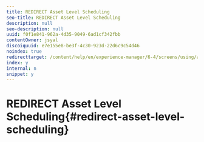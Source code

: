 ```yaml
---
title: REDIRECT Asset Level Scheduling
seo-title: REDIRECT Asset Level Scheduling
description: null
seo-description: null
uuid: f0f1e841-962a-4d35-9049-6ad1cf342fbb
contentOwner: jsyal
discoiquuid: e7e155e8-be3f-4c30-923d-22d6c9c54d46
noindex: true
redirecttarget: /content/help/en/experience-manager/6-4/screens/using/asset-level-scheduling
index: y
internal: n
snippet: y
---
```


# REDIRECT Asset Level Scheduling{#redirect-asset-level-scheduling}

